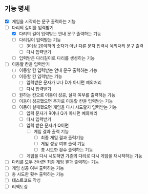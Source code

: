 ## 기능 명세

- [x] 게임을 시작하는 문구 출력하는 기능
- [ ] 다리의 길이를 입력받기
  - [x] 다리의 길이 입력받는 안내 문구 출력하는 기능
  - [ ] 다리길이 입력받는 기능
    - [ ] 3이상 20이하의 숫자가 아닌 다른 문자 입력시 예외처리 문구 출력
    - [ ] 다시 입력받기
  - [ ] 입력받은 다리길이로 다리를 생성하는 기능
- [ ] 이동할 칸을 입력받기
  - [ ] 이동할 칸 입력받는 안내 문구 출력하는 기능
  - [ ] 이동할 칸 입력받는 기능
    - [ ] 입력받은 문자가 U나 D가 아니면 예외처리
    - [ ] 다시 입력받기
  - [ ] 원하는 칸으로 이동이 성공, 실패 여부를 출력하는 기능
  - [ ] 이동이 성공했으면 추가로 이동할 칸을 입력받는 기능
  - [ ] 이동이 실패했으면 게임을 다시 시도할지 입력받는 기능
    - [ ] 입력 문자가 R이나 Q가 아니면 예외처리
    - [ ] 다시 입력받기
    - [ ] 입력 받은 문자가 Q이면
      - [ ] 게임 결과 출력 기능
        - [ ] 최종 게임 결과 출력기능
        - [ ] 게임 성공 여부 출력 기능
        - [ ] 총 시도한 횟수 출력하는 기능
    - [ ] 게임을 다시 시도하면 기존의 다리로 다시 게임을 재시작하는 기능
- [ ] 다리를 모두 건너면 최종 게임 결과 출력하는 기능
- [ ] 게임 성공 여부 출력하는 기능
- [ ] 총 시도한 횟수 출력하는 기능
- [ ] 테스트코드 작성
- [ ] 리팩토링